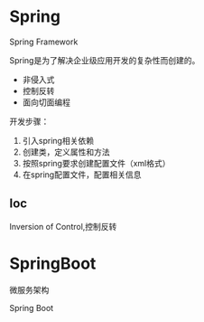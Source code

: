# Spring

Spring Framework

Spring是为了解决企业级应用开发的复杂性而创建的。

- 非侵入式
- 控制反转
- 面向切面编程



开发步骤：

1. 引入spring相关依赖
2. 创建类，定义属性和方法
3. 按照spring要求创建配置文件（xml格式）
4. 在spring配置文件，配置相关信息

## Ioc

Inversion of Control,控制反转

# SpringBoot

微服务架构

Spring Boot 

